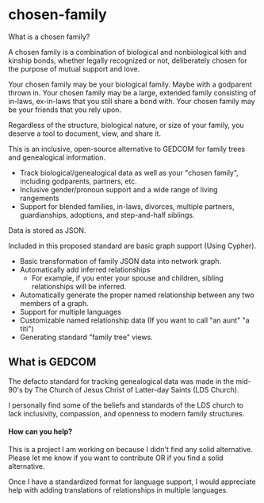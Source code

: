 # chosen-family

What is a chosen family?

 A chosen family is a combination of biological and nonbiological kith and kinship bonds,
 whether legally recognized or not, deliberately chosen for the purpose of mutual support and love.

 Your chosen family may be your biological family. Maybe with a godparent thrown in. 
 Your chosen family may be a large, extended family consisting of in-laws, ex-in-laws that you still share a bond with.
 Your chosen family may be your friends that you rely upon. 
 
 Regardless of the structure, biological nature, or size of your family, you deserve a tool to document, view, and share it. 



This is an inclusive, open-source alternative to GEDCOM for family trees and genealogical information.

- Track biological/genealogical data as well as your "chosen family", including godparents, partners, etc.
- Inclusive gender/pronoun support and a wide range of living rangements
- Support for blended families, in-laws, divorces, multiple partners, guardianships, adoptions, and step-and-half siblings.

Data is stored as JSON. 

Included in this proposed standard are basic graph support (Using Cypher).

- Basic transformation of family JSON data into network graph. 
- Automatically add inferred relationships
    - For example, if you enter your spouse and children, sibling relationships will be inferred.
- Automatically generate the proper named relationship between any two members of a graph.
- Support for multiple languages
- Customizable named relationship data (If you want to call "an aunt" "a titi")
- Generating standard "family tree" views.



## What is GEDCOM

The defacto standard for tracking genealogical data was made in the mid-90's by The Church of Jesus Christ of Latter-day Saints (LDS Church).

I personally find some of the beliefs and standards of the LDS church to lack inclusivity, compassion, and openness to modern family structures.


#### How can you help?
This is a project I am working on because I didn't find any solid alternative.
Please let me know if you want to contribute OR if you find a solid alternative. 

Once I have a standardized format for language support,
I would appreciate help with adding translations of relationships in multiple languages.
